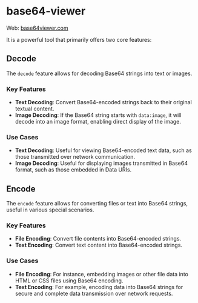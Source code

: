 # base64-viewer

Web: [base64viewer.com](https://base64viewer.com)

It is a powerful tool that primarily offers two core features:

## Decode

The `decode` feature allows for decoding Base64 strings into text or images.

### Key Features

- **Text Decoding**: Convert Base64-encoded strings back to their original textual content.
- **Image Decoding**: If the Base64 string starts with `data:image`, it will decode into an image format, enabling direct display of the image.

### Use Cases

- **Text Decoding**: Useful for viewing Base64-encoded text data, such as those transmitted over network communication.
- **Image Decoding**: Useful for displaying images transmitted in Base64 format, such as those embedded in Data URIs.

## Encode

The `encode` feature allows for converting files or text into Base64 strings, useful in various special scenarios.

### Key Features

- **File Encoding**: Convert file contents into Base64-encoded strings.
- **Text Encoding**: Convert text content into Base64-encoded strings.

### Use Cases

- **File Encoding**: For instance, embedding images or other file data into HTML or CSS files using Base64 encoding.
- **Text Encoding**: For example, encoding data into Base64 strings for secure and complete data transmission over network requests.
